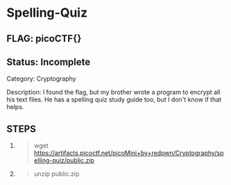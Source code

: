 # Spelling-Quiz

## FLAG: picoCTF{}

## Status: Incomplete

Category: Cryptography

Description: I found the flag, but my brother wrote a program to encrypt all his text files. He has a spelling quiz study guide too, but I don't know if that helps.

## STEPS

1. > wget <https://artifacts.picoctf.net/picoMini+by+redpwn/Cryptography/spelling-quiz/public.zip>
2. > unzip public.zip
